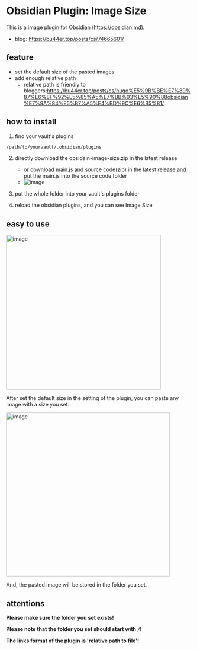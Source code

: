 # Obsidian Plugin: Image Size

This is a image plugin for Obsidian (https://obsidian.md).

- blog: https://bu44er.top/posts/cs/74665601/

## feature

- set the default size of the pasted images
- add enough relative path
    - relative path is friendly to bloggers:https://bu44er.top/posts/cs/hugo%E5%9B%BE%E7%89%87%E6%8F%92%E5%85%A5%E7%BB%93%E5%90%88obsidian%E7%9A%84%E5%B7%A5%E4%BD%9C%E6%B5%81/

## how to install

1. find your vault's plugins
```bash
/path/to/yourvault/.obsidian/plugins
```

2. directly download the obsidain-image-size.zip in the latest release 
    - or download main.js and source code(zip) in the latest release and put the main.js into the source code folder
    - ![image](https://github.com/user-attachments/assets/8e4cb829-1a7f-44a4-b8e3-81445c13a722)

3. put the whole folder into your vault's plugins folder
4. reload the obsidian plugins, and you can see Image Size

## easy to use

<img width="418" alt="image" src="https://github.com/user-attachments/assets/294ce293-aa87-4252-946f-ac766b64b9e1">

After set the default size in the setting of the plugin, you can paste any image with a size you set.

<img width="442" alt="image" src="https://github.com/user-attachments/assets/c8c8ade3-a236-4c39-9244-87130975e1b5">

And, the pasted image will be stored in the folder you set. 

## attentions

**Please make sure the folder you set exists!**

**Please note that the folder you set should start with `/`!**

**The links format of the plugin is 'relative path to file'!**


